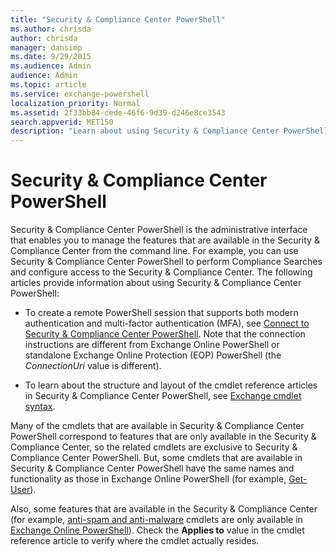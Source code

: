 ```yaml
---
title: "Security & Compliance Center PowerShell"
ms.author: chrisda
author: chrisda
manager: dansimp
ms.date: 9/29/2015
ms.audience: Admin
audience: Admin
ms.topic: article
ms.service: exchange-powershell
localization_priority: Normal
ms.assetid: 2f33bb84-cede-46f6-9d39-d246e8ce3543
search.appverid: MET150
description: "Learn about using Security & Compliance Center PowerShell."
---
```


# Security & Compliance Center PowerShell

Security & Compliance Center PowerShell is the administrative interface that enables you to manage the features that are available in the Security & Compliance Center from the command line. For example, you can use Security & Compliance Center PowerShell to perform Compliance Searches and configure access to the Security & Compliance Center. The following articles provide information about using Security & Compliance Center PowerShell:

- To create a remote PowerShell session that supports both modern authentication and multi-factor authentication (MFA), see [Connect to Security & Compliance Center PowerShell](connect-to-scc-powershell.md). Note that the connection instructions are different from Exchange Online PowerShell or standalone Exchange Online Protection (EOP) PowerShell (the _ConnectionUri_ value is different).

- To learn about the structure and layout of the cmdlet reference articles in Security & Compliance Center PowerShell, see [Exchange cmdlet syntax](exchange-cmdlet-syntax.md).

Many of the cmdlets that are available in Security & Compliance Center PowerShell correspond to features that are only available in the Security & Compliance Center, so the related cmdlets are exclusive to Security & Compliance Center PowerShell. But, some cmdlets that are available in Security & Compliance Center PowerShell have the same names and functionality as those in Exchange Online PowerShell (for example, [Get-User](https://docs.microsoft.com/powershell/module/exchange/get-user)).

Also, some features that are available in the Security & Compliance Center (for example, [anti-spam and anti-malware](https://docs.microsoft.com/microsoft-365/security/office-365-security/anti-spam-and-anti-malware-protection) cmdlets are only available in [Exchange Online PowerShell](exchange-online-powershell.md)). Check the **Applies to** value in the cmdlet reference article to verify where the cmdlet actually resides.
